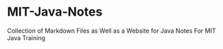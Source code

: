 # MIT-Java-Notes
Collection of Markdown Files as Well as a Website for Java Notes For MIT Java Training
